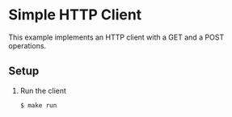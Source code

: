 # Simple HTTP Client

This example implements an HTTP client with a GET and a POST operations.

## Setup

1. Run the client

   ```bash
   $ make run
   ```
